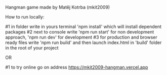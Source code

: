 Hangman game made by Matěj Kotrba (mkit2009)

How to run locally:

#1 in folder write in yours terminal 'npm install' which will install dependent packages
#2 next to console write 'npm run start' for non development approach, 'npm run dev' for development
#3 for production and browser ready files write 'npm run build' and then launch index.html in 'build' folder
in the root of your project

OR

#1 to try online go on address https://mkit2009-hangman.vercel.app
